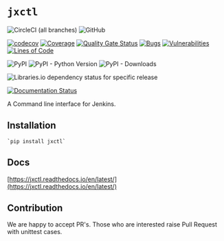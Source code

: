 # `jxctl` 
![CircleCI (all branches)](https://img.shields.io/circleci/project/github/deepan10/jxctl.svg?style=plastic)  ![GitHub](https://img.shields.io/github/license/deepan10/jxctl.svg?style=plastic)

[![codecov](https://codecov.io/gh/deepan10/jxctl/branch/master/graph/badge.svg)](https://codecov.io/gh/deepan10/jxctl)
[![Coverage](https://sonarcloud.io/api/project_badges/measure?project=jxctl&metric=coverage)](https://sonarcloud.io/dashboard?id=jxctl)
[![Quality Gate Status](https://sonarcloud.io/api/project_badges/measure?project=jxctl&metric=alert_status)](https://sonarcloud.io/dashboard?id=jxctl)
[![Bugs](https://sonarcloud.io/api/project_badges/measure?project=jxctl&metric=bugs)](https://sonarcloud.io/dashboard?id=jxctl)
[![Vulnerabilities](https://sonarcloud.io/api/project_badges/measure?project=jxctl&metric=vulnerabilities)](https://sonarcloud.io/dashboard?id=jxctl)
[![Lines of Code](https://sonarcloud.io/api/project_badges/measure?project=jxctl&metric=ncloc)](https://sonarcloud.io/dashboard?id=jxctl)

![PyPI](https://img.shields.io/pypi/v/jxctl.svg?color=f&style=plastic)
![PyPI - Python Version](https://img.shields.io/pypi/pyversions/jxctl.svg?color=f&style=plastic)
![PyPI - Downloads](https://img.shields.io/pypi/dm/jxctl.svg?color=f&style=plastic)

![Libraries.io dependency status for specific release](https://img.shields.io/librariesio/release/pypi/jxctl/0.0.6.svg?style=plastic)

[![Documentation Status](https://readthedocs.org/projects/jxctl/badge/?version=latest)](https://jxctl.readthedocs.io/en/latest/?badge=latest)

A Command line interface for Jenkins.

## Installation

    `pip install jxctl`

## Docs

[https://jxctl.readthedocs.io/en/latest/](https://jxctl.readthedocs.io/en/latest/)

## Contribution 
We are happy to accept PR's. Those who are interested raise Pull Request with unittest cases.
